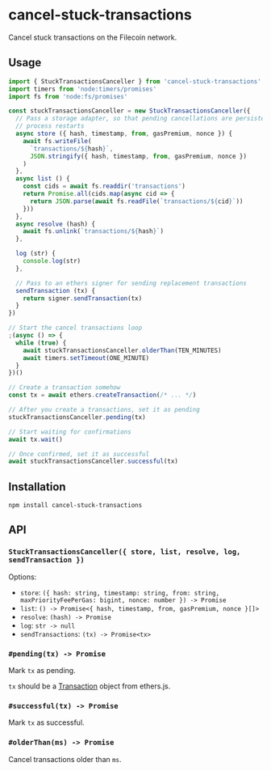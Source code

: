 # cancel-stuck-transactions

Cancel stuck transactions on the Filecoin network.

## Usage

```js
import { StuckTransactionsCanceller } from 'cancel-stuck-transactions'
import timers from 'node:timers/promises'
import fs from 'node:fs/promises'

const stuckTransactionsCanceller = new StuckTransactionsCanceller({
  // Pass a storage adapter, so that pending cancellations are persisted across
  // process restarts
  async store ({ hash, timestamp, from, gasPremium, nonce }) {
    await fs.writeFile(
      `transactions/${hash}`,
      JSON.stringify({ hash, timestamp, from, gasPremium, nonce })
    )
  },
  async list () {
    const cids = await fs.readdir('transactions')
    return Promise.all(cids.map(async cid => {
      return JSON.parse(await fs.readFile(`transactions/${cid}`))
    }))
  },
  async resolve (hash) {
    await fs.unlink(`transactions/${hash}`)
  },

  log (str) {
    console.log(str)
  },

  // Pass to an ethers signer for sending replacement transactions
  sendTransaction (tx) {
    return signer.sendTransaction(tx)
  }
})

// Start the cancel transactions loop
;(async () => {
  while (true) {
    await stuckTransactionsCanceller.olderThan(TEN_MINUTES)
    await timers.setTimeout(ONE_MINUTE)
  }
})()

// Create a transaction somehow
const tx = await ethers.createTransaction(/* ... */)

// After you create a transactions, set it as pending
stuckTransactionsCanceller.pending(tx)

// Start waiting for confirmations
await tx.wait()

// Once confirmed, set it as successful
await stuckTransactionsCanceller.successful(tx)
```

## Installation

```console
npm install cancel-stuck-transactions
```

## API

### `StuckTransactionsCanceller({ store, list, resolve, log, sendTransaction })`

Options:

- `store`: `({ hash: string, timestamp: string, from: string, maxPriorityFeePerGas: bigint, nonce: number }) -> Promise`
- `list`: `() -> Promise<{ hash, timestamp, from, gasPremium, nonce }[]>`
- `resolve`: `(hash) -> Promise`
- `log`: `str -> null`
- `sendTransactions`: `(tx) -> Promise<tx>`

### `#pending(tx) -> Promise`

Mark `tx` as pending.

`tx` should be a
[Transaction](https://docs.ethers.org/v6/api/transaction/#Transaction) object
from ethers.js.

### `#successful(tx) -> Promise`

Mark `tx` as successful.

### `#olderThan(ms) -> Promise`

Cancel transactions older than `ms`.
